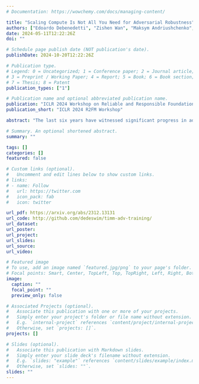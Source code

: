 ```yaml
---
# Documentation: https://wowchemy.com/docs/managing-content/

title: "Scaling Compute Is Not All You Need for Adversarial Robustness"
authors: ["Edoardo Debenedetti", "Zishen Wan", "Maksym Andriushchenko", "Vikash Sehwag", "Kshitij Bhardwaj", "Bhavya Kailkhura"]
date: 2024-05-11T12:22:26Z
doi: ""

# Schedule page publish date (NOT publication's date).
publishDate: 2024-10-20T12:22:26Z

# Publication type.
# Legend: 0 = Uncategorized; 1 = Conference paper; 2 = Journal article;
# 3 = Preprint / Working Paper; 4 = Report; 5 = Book; 6 = Book section;
# 7 = Thesis; 8 = Patent
publication_types: ["1"]

# Publication name and optional abbreviated publication name.
publication: "ICLR 2024 Workshop on Reliable and Responsible Foundation Models"
publication_short: "ICLR 2024 R2FM Workshop"

abstract: "The last six years have witnessed significant progress in adversarially robust deep learning. As evidenced by the CIFAR-10 dataset category in RobustBench benchmark, the accuracy under ℓ∞ adversarial perturbations improved from 44% in Madry et al. (2018) to 71% in Peng et al. (2023). Although impressive, existing state-of-the-art is still far from satisfactory. It is further observed that best-performing models are often very large models adversarially trained by industrial labs with significant computational budgets. In this paper, we aim to understand: \"how much longer can computing power drive adversarial robustness advances?\" To answer this question, we derive *scaling laws for adversarial robustness* which can be extrapolated in the future to provide an estimate of how much cost we would need to pay to reach a desired level of robustness. We show that increasing the FLOPs needed for adversarial training does not bring as much advantage as it does for standard training in terms of performance improvements. Moreover, we find that some of the top-performing techniques are difficult to exactly reproduce, suggesting that they are not robust enough for minor changes in the training setup. Our analysis also uncovers potentially worthwhile directions to pursue in future research. Finally, we make our benchmarking framework (built on top of `timm`) publicly available to facilitate future analysis in efficient robust deep learning."

# Summary. An optional shortened abstract.
summary: ""

tags: []
categories: []
featured: false

# Custom links (optional).
#   Uncomment and edit lines below to show custom links.
# links:
# - name: Follow
#   url: https://twitter.com
#   icon_pack: fab
#   icon: twitter

url_pdf: https://arxiv.org/abs/2312.13131
url_code: http://github.com/dedeswim/timm-adv-training/
url_dataset:
url_poster:
url_project:
url_slides:
url_source:
url_video:

# Featured image
# To use, add an image named `featured.jpg/png` to your page's folder. 
# Focal points: Smart, Center, TopLeft, Top, TopRight, Left, Right, BottomLeft, Bottom, BottomRight.
image:
  caption: ""
  focal_point: ""
  preview_only: false

# Associated Projects (optional).
#   Associate this publication with one or more of your projects.
#   Simply enter your project's folder or file name without extension.
#   E.g. `internal-project` references `content/project/internal-project/index.md`.
#   Otherwise, set `projects: []`.
projects: []

# Slides (optional).
#   Associate this publication with Markdown slides.
#   Simply enter your slide deck's filename without extension.
#   E.g. `slides: "example"` references `content/slides/example/index.md`.
#   Otherwise, set `slides: ""`.
slides: ""
---
```

